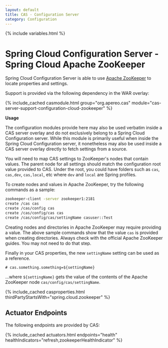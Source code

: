 ```yaml
---
layout: default
title: CAS - Configuration Server
category: Configuration
---
```


{% include variables.html %}

# Spring Cloud Configuration Server - Spring Cloud Apache ZooKeeper

Spring Cloud Configuration Server is able to use [Apache ZooKeeper](https://zookeeper.apache.org/) to locate properties and settings.

Support is provided via the following dependency in the WAR overlay:

{% include_cached casmodule.html group="org.apereo.cas" module="cas-server-support-configuration-cloud-zookeeper" %}

<div class="alert alert-info mt-3"><strong>Usage</strong><p>The configuration modules provide here may also be used verbatim inside a CAS server overlay and do not exclusively belong to a Spring Cloud Configuration server. While this module is primarily useful when inside the Spring Cloud Configuration server, it nonetheless may also be used inside a CAS server overlay directly to fetch settings from a source.</p></div>

You will need to map CAS settings to ZooKeeper's nodes that contain values. The parent node for all settings should
match the configuration root value provided to CAS. Under the root, you could have folders such
as `cas`, `cas,dev`, `cas,local`, etc where `dev` and `local` are Spring profiles.

To create nodes and values in Apache ZooKeeper, try the following commands
as a sample:

```bash
zookeeper-client -server zookeeper1:2181
create /cas cas
create /cas/config cas
create /cas/config/cas cas
create /cas/config/cas/settingName casuser::Test
```

Creating nodes and directories in Apache ZooKeeper may require providing a value. The above sample commands show that
the value `cas` is provided when creating directories. Always check with the official Apache ZooKeeper guides. You may not need to do that step.

Finally in your CAS properties, the new `settingName` setting can be used as a reference.

```properties
# cas.something.something=${settingName}
```

...where `${settingName}` gets the value of the contents of the Apache ZooKeeper node `cas/config/cas/settingName`.

{% include_cached casproperties.html thirdPartyStartsWith="spring.cloud.zookeeper" %}

## Actuator Endpoints

The following endpoints are provided by CAS:

{% include_cached actuators.html endpoints="health" healthIndicators="refresh,zookeeperHealthIndicator" %}
